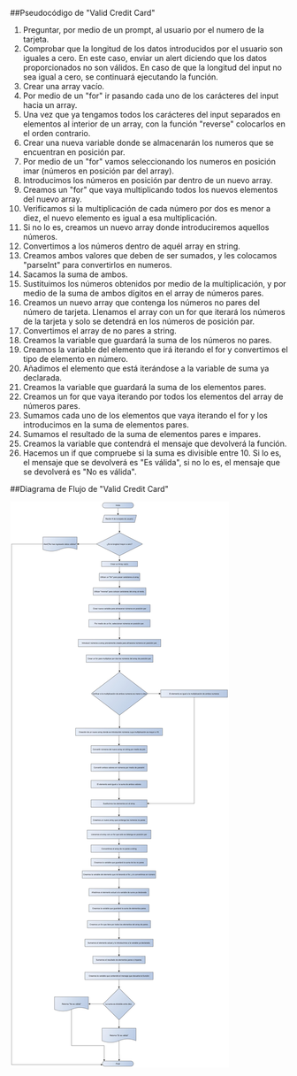 ##Pseudocódigo de "Valid Credit Card" 
1. Preguntar, por medio de un prompt, al usuario por el numero de la tarjeta. 
2. Comprobar que la longitud de los datos introducidos por el usuario son iguales a cero. En este caso, enviar un alert diciendo que los datos proporcionados no son válidos. En caso de que la longitud del input no sea igual a cero, se continuará ejecutando la función.  
3. Crear una array vacío. 
4. Por medio de un "for" ir pasando cada uno de los carácteres del input hacia un array.  
5. Una vez que ya tengamos todos los carácteres del input separados en elementos al interior de un array, con la función "reverse" colocarlos en el orden contrario.
6. Crear una nueva variable donde se almacenarán los numeros que se encuentran en posición par. 
7. Por medio de un "for" vamos seleccionando los numeros en posición imar (números en posición par del array).
8. Introducimos los números en posición par dentro de un nuevo array. 
9. Creamos un "for" que vaya multiplicando todos los nuevos elementos del nuevo array. 
10. Verificamos si la multiplicación de cada número por dos es menor a diez, el nuevo elemento es igual a esa multiplicación.
11. Si no lo es, creamos un nuevo array donde introduciremos aquellos números. 
12. Convertimos a los números dentro de aquél array en string. 
13. Creamos ambos valores que deben de ser sumados, y les colocamos "parseInt" para convertirlos en numeros. 
14. Sacamos la suma de ambos. 
15. Sustituimos los números obtenidos por medio de la multiplicación, y por medio de la suma de ambos dígitos en el array de números pares. 
16. Creamos un nuevo array que contenga los números no pares del número de tarjeta. Llenamos el array con un for que iterará los números de la tarjeta y solo se detendrá en los números de posición par. 
17. Convertimos el array de no pares a string. 
18. Creamos la variable que guardará la suma de los números no pares. 
19. Creamos la variable del elemento que irá iterando el  for y convertimos el tipo de elemento en número. 
20. Añadimos el elemento que está iterándose a la variable de suma ya declarada.
21. Creamos la variable que guardará la suma de los elementos pares. 
22. Creamos un for que vaya iterando por todos los elementos del array de números pares. 
23. Sumamos cada uno de los elementos que vaya iterando el for y los introducimos en la suma de elementos pares. 
24. Sumamos el resultado de la suma de elementos pares e impares.
25. Creamos la variable que contendrá el mensaje que devolverá la función. 
26. Hacemos un if que compruebe si la suma es divisible entre 10.  Si lo es, el mensaje que se devolverá es "Es válida", si no lo es, el mensaje que se devolverá es "No es válida". 


 ##Diagrama de Flujo de "Valid Credit Card"     
 
 
 ![Diagrama de Valid Credit Card](./assets/images/creditcard.jpg)
